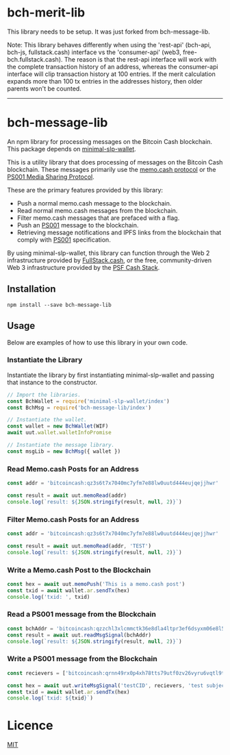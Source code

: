 # bch-merit-lib

This library needs to be setup. It was just forked from bch-message-lib.

Note: This library behaves differently when using the 'rest-api' (bch-api, bch-js, fullstack.cash) interface vs the 'consumer-api' (web3, free-bch.fullstack.cash). The reason is that the rest-api interface will work with the complete transaction history of an address, whereas the consumer-api interface will clip transaction history at 100 entries. If the merit calculation expands more than 100 tx entries in the addresses history, then older parents won't be counted.

-----

# bch-message-lib

An npm library for processing messages on the Bitcoin Cash blockchain. This package depends on [minimal-slp-wallet](https://www.npmjs.com/package/minimal-slp-wallet).

This is a utility library that does processing of messages on the Bitcoin Cash blockchain. These messages primarily use the [memo.cash protocol](https://memo.cash/protocol) or the [PS001 Media Sharing Protocol](https://github.com/Permissionless-Software-Foundation/specifications/blob/master/ps001-media-sharing.md).

These are the primary features provided by this library:

- Push a normal memo.cash message to the blockchain.
- Read normal memo.cash messages from the blockchain.
- Filter memo.cash messages that are prefaced with a flag.
- Push an [PS001](https://github.com/Permissionless-Software-Foundation/specifications/blob/master/ps001-media-sharing.md) message to the blockchain.
- Retrieving message notifications and IPFS links from the blockchain that comply with [PS001](https://github.com/Permissionless-Software-Foundation/specifications/blob/master/ps001-media-sharing.md) specification.

By using minimal-slp-wallet, this library can function through the Web 2 infrastructure provided by [FullStack.cash](https://fullstack.cash), or the free, community-driven Web 3 infrastructure provided by the [PSF Cash Stack](https://psfoundation.cash/blog/web-3-cash-stack).

## Installation

`npm install --save bch-message-lib`

## Usage

Below are examples of how to use this library in your own code.

### Instantiate the Library

Instantiate the library by first instantiating minimal-slp-wallet and passing that instance to the constructor.

```js
// Import the libraries.
const BchWallet = require('minimal-slp-wallet/index')
const BchMsg = require('bch-message-lib/index')

// Instantiate the wallet.
const wallet = new BchWallet(WIF)
await uut.wallet.walletInfoPromise

// Instantiate the message library.
const msgLib = new BchMsg({ wallet })
```

### Read Memo.cash Posts for an Address

```js
const addr = 'bitcoincash:qz3s6t7x7040mc7yfm7e88lw0uutd444eujqejjhwr'

const result = await uut.memoRead(addr)
console.log(`result: ${JSON.stringify(result, null, 2)}`)
```

### Filter Memo.cash Posts for an Address

```js
const addr = 'bitcoincash:qz3s6t7x7040mc7yfm7e88lw0uutd444eujqejjhwr'

const result = await uut.memoRead(addr, 'TEST')
console.log(`result: ${JSON.stringify(result, null, 2)}`)
```

### Write a Memo.cash Post to the Blockchain

```js
const hex = await uut.memoPush('This is a memo.cash post')
const txid = await wallet.ar.sendTx(hex)
console.log('txid: ', txid)
```

### Read a PS001 message from the Blockchain

```js
const bchAddr = 'bitcoincash:qzzchl3xlcmmctk36e8dla4ltpr3ef6dsyxm06e8l5'
const result = await uut.readMsgSignal(bchAddr)
console.log(`result: ${JSON.stringify(result, null, 2)}`)
```

### Write a PS001 message from the Blockchain

```js
const recievers = ['bitcoincash:qrnn49rx0p4xh78tts79utf0zv26vyru6vqtl9trd3']

const hex = await uut.writeMsgSignal('testCID', recievers, 'test subject')
const txid = await wallet.ar.sendTx(hex)
console.log(`txid: ${txid}`)
```

# Licence

[MIT](LICENSE.md)
